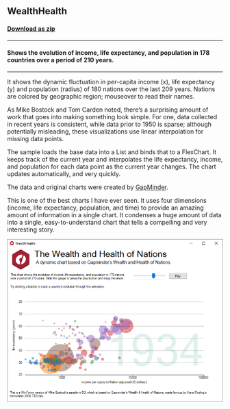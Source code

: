 ## WealthHealth
#### [Download as zip](https://grapecity.github.io/DownGit/#/home?url=https://github.com/GrapeCity/ComponentOne-WinForms-Samples/tree/master/NetFramework\FlexChart\CS\WealthHealth)
____
#### Shows the evolution of income, life expectancy, and population in 178 countries over a period of 210 years.
____
It shows the dynamic fluctuation in per-capita income (x), life expectancy (y) and population (radius) of 180 nations over the last 209 years.
Nations are colored by geographic region; mouseover to read their names.

As Mike Bostock and Tom Carden noted, there’s a surprising amount of work that goes into making something look simple.
For one, data collected in recent years is consistent, while data prior to 1950 is sparse;
although potentially misleading, these visualizations use linear interpolation for missing data points.

The sample loads the base data into a List and binds that to a FlexChart.
It keeps track of the current year and interpolates the life expectancy, income, and population for each data point as the current year changes.
The chart updates automatically, and very quickly.

The data and original charts were created by <a href="https://www.gapminder.org/world/">GapMinder</a>.

This is one of the best charts I have ever seen.
It uses four dimensions (income, life expectancy, population, and time) to provide an amazing amount of information in a single chart.
It condenses a huge amount of data into a single, easy-to-understand chart that tells a compelling and very interesting story.

![screenshot](screenshot.png)
